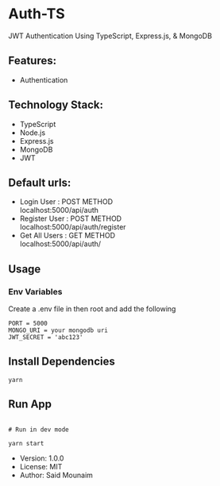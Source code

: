 # Auth-TS

JWT Authentication Using TypeScript, Express.js, & MongoDB

## Features:

- Authentication

## Technology Stack:

- TypeScript
- Node.js
- Express.js
- MongoDB
- JWT

## Default urls:

- Login User : POST METHOD <br/>
  localhost:5000/api/auth
- Register User : POST METHOD <br/>
  localhost:5000/api/auth/register
- Get All Users : GET METHOD <br/>
  localhost:5000/api/auth/

## Usage

### Env Variables

Create a .env file in then root and add the following

```
PORT = 5000
MONGO_URI = your mongodb uri
JWT_SECRET = 'abc123'

```

## Install Dependencies

```
yarn

```

## Run App

```

# Run in dev mode

yarn start

```

- Version: 1.0.0
- License: MIT
- Author: Said Mounaim
